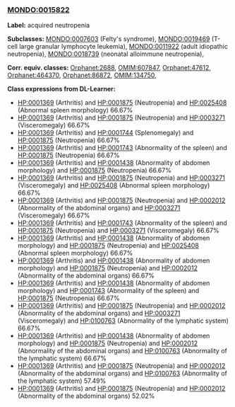 
### [MONDO:0015822](http://purl.obolibrary.org/obo/MONDO_0015822)
**Label:** acquired neutropenia

**Subclasses:** [MONDO:0007603](http://purl.obolibrary.org/obo/MONDO_0007603) (Felty's syndrome), [MONDO:0019469](http://purl.obolibrary.org/obo/MONDO_0019469) (T-cell large granular lymphocyte leukemia), [MONDO:0011922](http://purl.obolibrary.org/obo/MONDO_0011922) (adult idiopathic neutropenia), [MONDO:0018739](http://purl.obolibrary.org/obo/MONDO_0018739) (neonatal alloimmune neutropenia), 

**Corr. equiv. classes:** [Orphanet:2688](http://www.orpha.net/ORDO/Orphanet_2688), [OMIM:607847](http://purl.obolibrary.org/obo/OMIM_607847), [Orphanet:47612](http://www.orpha.net/ORDO/Orphanet_47612), [Orphanet:464370](http://www.orpha.net/ORDO/Orphanet_464370), [Orphanet:86872](http://www.orpha.net/ORDO/Orphanet_86872), [OMIM:134750](http://purl.obolibrary.org/obo/OMIM_134750), 

**Class expressions from DL-Learner:**

- [HP:0001369](http://purl.obolibrary.org/obo/HP_0001369) (Arthritis) and [HP:0001875](http://purl.obolibrary.org/obo/HP_0001875) (Neutropenia) and [HP:0025408](http://purl.obolibrary.org/obo/HP_0025408) (Abnormal spleen morphology) 66.67%
- [HP:0001369](http://purl.obolibrary.org/obo/HP_0001369) (Arthritis) and [HP:0001875](http://purl.obolibrary.org/obo/HP_0001875) (Neutropenia) and [HP:0003271](http://purl.obolibrary.org/obo/HP_0003271) (Visceromegaly) 66.67%
- [HP:0001369](http://purl.obolibrary.org/obo/HP_0001369) (Arthritis) and [HP:0001744](http://purl.obolibrary.org/obo/HP_0001744) (Splenomegaly) and [HP:0001875](http://purl.obolibrary.org/obo/HP_0001875) (Neutropenia) 66.67%
- [HP:0001369](http://purl.obolibrary.org/obo/HP_0001369) (Arthritis) and [HP:0001743](http://purl.obolibrary.org/obo/HP_0001743) (Abnormality of the spleen) and [HP:0001875](http://purl.obolibrary.org/obo/HP_0001875) (Neutropenia) 66.67%
- [HP:0001369](http://purl.obolibrary.org/obo/HP_0001369) (Arthritis) and [HP:0001438](http://purl.obolibrary.org/obo/HP_0001438) (Abnormality of abdomen morphology) and [HP:0001875](http://purl.obolibrary.org/obo/HP_0001875) (Neutropenia) 66.67%
- [HP:0001369](http://purl.obolibrary.org/obo/HP_0001369) (Arthritis) and [HP:0001875](http://purl.obolibrary.org/obo/HP_0001875) (Neutropenia) and [HP:0003271](http://purl.obolibrary.org/obo/HP_0003271) (Visceromegaly) and [HP:0025408](http://purl.obolibrary.org/obo/HP_0025408) (Abnormal spleen morphology) 66.67%
- [HP:0001369](http://purl.obolibrary.org/obo/HP_0001369) (Arthritis) and [HP:0001875](http://purl.obolibrary.org/obo/HP_0001875) (Neutropenia) and [HP:0002012](http://purl.obolibrary.org/obo/HP_0002012) (Abnormality of the abdominal organs) and [HP:0003271](http://purl.obolibrary.org/obo/HP_0003271) (Visceromegaly) 66.67%
- [HP:0001369](http://purl.obolibrary.org/obo/HP_0001369) (Arthritis) and [HP:0001743](http://purl.obolibrary.org/obo/HP_0001743) (Abnormality of the spleen) and [HP:0001875](http://purl.obolibrary.org/obo/HP_0001875) (Neutropenia) and [HP:0003271](http://purl.obolibrary.org/obo/HP_0003271) (Visceromegaly) 66.67%
- [HP:0001369](http://purl.obolibrary.org/obo/HP_0001369) (Arthritis) and [HP:0001438](http://purl.obolibrary.org/obo/HP_0001438) (Abnormality of abdomen morphology) and [HP:0001875](http://purl.obolibrary.org/obo/HP_0001875) (Neutropenia) and [HP:0025408](http://purl.obolibrary.org/obo/HP_0025408) (Abnormal spleen morphology) 66.67%
- [HP:0001369](http://purl.obolibrary.org/obo/HP_0001369) (Arthritis) and [HP:0001438](http://purl.obolibrary.org/obo/HP_0001438) (Abnormality of abdomen morphology) and [HP:0001875](http://purl.obolibrary.org/obo/HP_0001875) (Neutropenia) and [HP:0002012](http://purl.obolibrary.org/obo/HP_0002012) (Abnormality of the abdominal organs) 66.67%
- [HP:0001369](http://purl.obolibrary.org/obo/HP_0001369) (Arthritis) and [HP:0001438](http://purl.obolibrary.org/obo/HP_0001438) (Abnormality of abdomen morphology) and [HP:0001743](http://purl.obolibrary.org/obo/HP_0001743) (Abnormality of the spleen) and [HP:0001875](http://purl.obolibrary.org/obo/HP_0001875) (Neutropenia) 66.67%
- [HP:0001369](http://purl.obolibrary.org/obo/HP_0001369) (Arthritis) and [HP:0001875](http://purl.obolibrary.org/obo/HP_0001875) (Neutropenia) and [HP:0002012](http://purl.obolibrary.org/obo/HP_0002012) (Abnormality of the abdominal organs) and [HP:0003271](http://purl.obolibrary.org/obo/HP_0003271) (Visceromegaly) and [HP:0100763](http://purl.obolibrary.org/obo/HP_0100763) (Abnormality of the lymphatic system) 66.67%
- [HP:0001369](http://purl.obolibrary.org/obo/HP_0001369) (Arthritis) and [HP:0001438](http://purl.obolibrary.org/obo/HP_0001438) (Abnormality of abdomen morphology) and [HP:0001875](http://purl.obolibrary.org/obo/HP_0001875) (Neutropenia) and [HP:0002012](http://purl.obolibrary.org/obo/HP_0002012) (Abnormality of the abdominal organs) and [HP:0100763](http://purl.obolibrary.org/obo/HP_0100763) (Abnormality of the lymphatic system) 66.67%
- [HP:0001369](http://purl.obolibrary.org/obo/HP_0001369) (Arthritis) and [HP:0001875](http://purl.obolibrary.org/obo/HP_0001875) (Neutropenia) and [HP:0002012](http://purl.obolibrary.org/obo/HP_0002012) (Abnormality of the abdominal organs) and [HP:0100763](http://purl.obolibrary.org/obo/HP_0100763) (Abnormality of the lymphatic system) 57.49%
- [HP:0001369](http://purl.obolibrary.org/obo/HP_0001369) (Arthritis) and [HP:0001875](http://purl.obolibrary.org/obo/HP_0001875) (Neutropenia) and [HP:0002012](http://purl.obolibrary.org/obo/HP_0002012) (Abnormality of the abdominal organs) 52.02%



